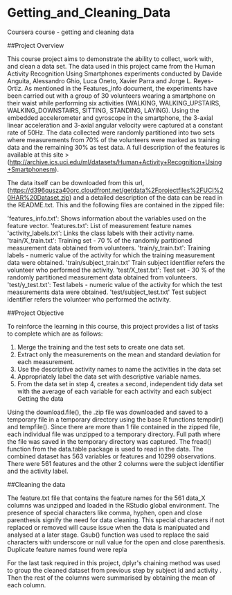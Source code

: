 # Getting_and_Cleaning_Data
Coursera course - getting and cleaning data

##Project Overview

This course project aims to demonstrate the ability to collect, work with, and clean a data set. The data used in this project came from the Human Activity Recognition Using Smartphones experiments conducted by Davide Anguita, Alessandro Ghio, Luca Oneto, Xavier Parra and Jorge L. Reyes-Ortiz. As mentioned in the Features_info document, the experiments have been carried out with a group of 30 volunteers wearing a smartphone on their waist while performing six activities (WALKING, WALKING_UPSTAIRS, WALKING_DOWNSTAIRS, SITTING, STANDING, LAYING). Using the embedded accelerometer and gyroscope in the smartphone, the 3-axial linear acceleration and 3-axial angular velocity were captured at a constant rate of 50Hz. The data collected were randomly partitioned into two sets where measurements from 70% of the volunteers were marked as training data and the remaining 30% as test data. A full description of the features is available at this site > (http://archive.ics.uci.edu/ml/datasets/Human+Activity+Recognition+Using+Smartphonesm).

The data itself can be downloaded from this url,(https://d396qusza40orc.cloudfront.net/getdata%2Fprojectfiles%2FUCI%20HAR%20Dataset.zip) and a detailed description of the data can be read in the README.txt. This and the following files are contained in the zipped file:

'features_info.txt': Shows information about the variables used on the feature vector.
'features.txt': List of measurement feature names
'activity_labels.txt': Links the class labels with their activity name.
'train/X_train.txt': Training set - 70 % of the randomly partitioned measurement data obtained from volunteers.
'train/y_train.txt': Training labels - numeric value of the activity for which the training measurement data were obtained.
'train/subject_train.txt' Train subject identifier refers the volunteer who performed the activity.
'test/X_test.txt': Test set - 30 % of the randomly partitioned measurement data obtained from volunteers.
'test/y_test.txt': Test labels - numeric value of the activity for which the test measurements data were obtained.
'test/subject_test.txt' Test subject identifier refers the volunteer who performed the activity.

##Project Objective

To reinforce the learning in this course, this project provides a list of tasks to complete which are as follows:

1. Merge the training and the test sets to create one data set.
2. Extract only the measurements on the mean and standard deviation for each measurement.
3. Use the descriptive activity names to name the activities in the data set
4. Appropriately label the data set with descriptive variable names.
5. From the data set in step 4, creates a second, independent tidy data set with the average of each variable for each activity and each subject
Getting the data

Using the download.file(), the .zip file was downloaded and saved to a temporary file in a temporary directory using the base R functions tempdir() and tempfile(). Since there are more than 1 file contained in the zipped file, each individual file was unzipped to a temporary directory. Full path where the file was saved in the temporary directory was captured. The fread() function from the data.table package is used to read in the data. The combined dataset has 563 variables or features and 10299 observations. There were 561 features and the other 2 columns were the subject identifier and the activity label.

##Cleaning the data

The feature.txt file that contains the feature names for the 561 data_X columns was unzipped and loaded in the RStudio global environment. The presence of special characters like comma, hyphen, open and close parenthesis signify the need for data cleaning. This special characters if not replaced or removed will cause issue when the data is manipuated and analysed at a later stage. Gsub() function was used to replace the said characters with underscore or null value for the open and close parenthesis. Duplicate feature names found were repla

For the last task required in this project, dplyr's chaining method was used to group the cleaned dataset from previous step by subject id and activity . Then the rest of the columns were summarised by obtaining the mean of each column.